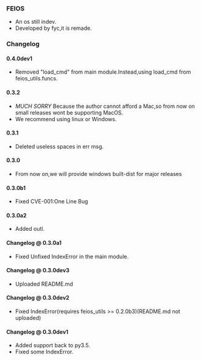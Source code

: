 ### FEIOS
* An os still indev.
* Developed by fyc,it is remade.

### Changelog
#### 0.4.0dev1
* Removed "load_cmd" from main module.Instead,using load_cmd from feios_utils.funcs.
#### 0.3.2
* *MUCH SORRY* Because the author cannot afford a Mac,so from now on small releases wont be supporting MacOS.
* We recommend using linux or Windows.
#### 0.3.1
* Deleted useless spaces in err msg.
#### 0.3.0
* From now on,we will provide windows built-dist for major releases 
#### 0.3.0b1
* Fixed CVE-001:One Line Bug
#### 0.3.0a2
* Added outl.
#### Changelog @ 0.3.0a1
* Fixed Unfixed IndexError in the main module.
#### Changelog @ 0.3.0dev3
* Uploaded README.md
#### Changelog @ 0.3.0dev2
* Fixed IndexError(requires feios_utils >= 0.2.0b3)(README.md not uploaded)
#### Changelog @ 0.3.0dev1
* Added support back to py3.5.
* Fixed some IndexError.